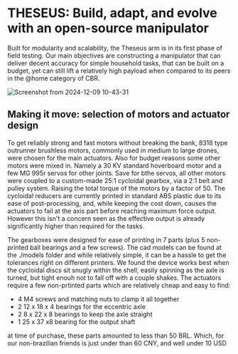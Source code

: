 # THESEUS: Build, adapt, and evolve with an open-source manipulator

Built for modularity and scalability, the Theseus arm is in its first phase of field testing.
Our main objectives are constructing a manipulator that can deliver decent accuracy for simple household tasks, that can be built on a budget, yet can still lift a relatively high payload when compared to its peers in the @home category of CBR.

![Screenshot from 2024-12-09 10-43-31](https://github.com/user-attachments/assets/fd263ef9-30d8-498e-b453-c7a902157ff5)

## Making it move: selection of motors and actuator design

To get reliably strong and fast motors without breaking the bank, 8318 type outrunner brushless motors, commonly used in medium to large drones, were chosen for the main actuators. Also for budget reasons some other motors were mixed in. Namely a 30 KV standard hoverboard motor and a few MG 995r servos for other joints. Save for bthe servos, all other motors were coupled to a custom-made 25:1 cycloidal gearbox, via a 2:1 belt and pulley system. Raising the total torque of the motors by a factor of 50. The cycloidal reducers are currently printed in standard ABS plastic due to its ease of post-processing, and, while keeping the cost down, causes the actuators to fail at the axis part before reaching maximum force output. However this isn't a concern seen as the effective output is already significantly higher than required for the tasks.

The gearboxes were designed for ease of printing in 7 parts (plus 5 non-printed ball bearings and a few screws). The cad models can be found at the ./models folder and while relatively simple, it can be a hassle to get the tolerances right on different printers. We found the device works best when the cycloidal discs sit snugly within the shell, easily spinning as the axle is turned, but tight enouh not to fall off with a couple shakes. The actuators require a few non-prtinted parts which are relatively cheap and easy to find:

- 4 M4 screws and matching nuts to clamp it all together
- 2 12 x 18 x 4 bearings for the eccentric axle
- 2 8 x 22 x 8 bearings to keep the axle straight
- 1 25 x 37 x8 bearing for the output shaft

at time of purchase, these parts amounted to less than 50 BRL. Which, for our non-brazilian friends is just under than 60 CNY, and well under 10 USD
